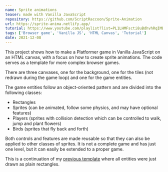 ```yaml
---
name: Sprite animations
teaser: made with Vanilla JavaScript
repository: https://github.com/ScriptRaccoon/Sprite-Animation
url: https://sprite-anima.netlify.app/
tutorial: https://www.youtube.com/playlist?list=PL1LHMFscti8uBdhvhRqIMBeX_4D-blFo6
tags: ['Browser game', 'Vanilla JS', 'HTML Canvas', 'Tutorial']
date: 2021-12-08
---
```


This project shows how to make a Platformer game in Vanilla JavaScript on an HTML canvas, with a focus on how to create sprite animations. The code serves as a template for more complex browser games.

There are three canvases, one for the background, one for the tiles (not redrawn during the game loop) and one for the game entities.

The game entities follow an object-oriented pattern and are divided into the following classes:

- Rectangles
- Sprites (can be animated, follow some physics, and may have optional features)
- Players (sprites with collision detection which can be controlled to walk, jump and plant flowers)
- Birds (sprites that fly back and forth)

Both controls and features are made reusable so that they can also be applied to other classes of sprites. It is not a complete game and has just one level, but it can easily be extended to a proper game.

This is a continuation of my [previous template](https://github.com/ScriptRaccoon/jump-and-run-template) where all entities were just drawn as plain rectangles.
